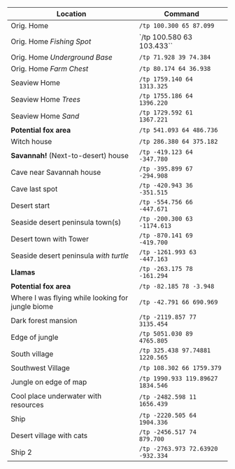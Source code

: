 Location | Command
--- | ---
Orig. Home | `/tp 100.300 65 87.099`
Orig. Home *Fishing Spot* | `/tp 100.580 63 103.433``
Orig. Home *Underground Base* | `/tp 71.928 39 74.384`
Orig. Home *Farm Chest* | `/tp 80.174 64 36.938`
Seaview Home | `/tp 1759.140 64 1313.325`
Seaview Home *Trees* | `/tp 1755.186 64 1396.220`
Seaview Home *Sand* | `/tp 1729.592 61 1367.221`
**Potential fox area** | `/tp 541.093 64 486.736`
Witch house | `/tp 286.380 64 375.182`
**Savannah!** (Next-to-desert) house | `/tp -419.123 64 -347.780`
Cave near Savannah house | `/tp -395.899 67 -294.908`
Cave last spot | `/tp -420.943 36 -351.515`
Desert start | `/tp -554.756 66 -447.671`
Seaside desert peninsula town(s) | `/tp -200.300 63 -1174.613`
Desert town with Tower | `/tp -870.141 69 -419.700`
Seaside desert peninsula *with turtle* | `/tp -1261.993 63 -447.163`
**Llamas** | `/tp -263.175 78 -161.294`
**Potential fox area** | `/tp -82.185 78 -3.948`
Where I was flying while looking for jungle biome | `/tp -42.791 66 690.969`
Dark forest mansion | `/tp -2119.857 77 3135.454`
Edge of jungle |`/tp 5051.030 89 4765.805`
South village | `/tp 325.438 97.74881 1220.565`
Southwest Village | `/tp 108.302 66 1759.379`
Jungle on edge of map | `/tp 1990.933 119.89627 1834.546`
Cool place underwater with resources | `/tp -2482.598 11 1656.439`
Ship | `/tp -2220.505 64 1904.336`
Desert village with cats | `/tp -2456.517 74 879.700`
Ship 2 | `/tp -2763.973 72.63920 -932.334`
